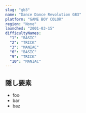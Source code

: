 ```yaml
---
slug: "gb3"
name: "Dance Dance Revolution GB3"
platform: "GAME BOY COLOR"
region: "None"
launched: "2001-03-15"
difficultyNames:
  "1": "BASIC"
  "2": "TRICK"
  "3": "MANIAC"
  "6": "BASIC"
  "9": "TRICK"
  "10": "MANIAC"
---
```


## 隠し要素

- foo
- bar
- baz
